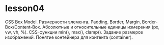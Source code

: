 # lesson04
CSS Box Model. Размерности элемента. Padding, Border, Margin, Border-Box/Content-Box. Абсолютные и относительные единицы измерения (px, vw, vh, %). CSS-функции min(), max(), clamp(). Задание размеров изображений. Понятие контейнера для контента (container).
